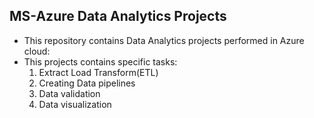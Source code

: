 ## MS-Azure Data Analytics Projects
- This repository contains Data Analytics projects performed in Azure cloud:
- This projects contains specific tasks:
  1. Extract Load Transform(ETL)
  2. Creating Data pipelines
  3. Data validation
  4. Data visualization
